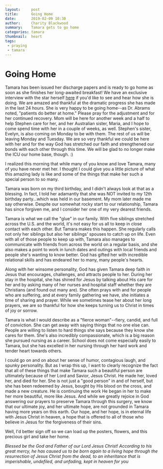 ```yaml
---
layout:     post
title:      Going Home
date:       2019-02-09 10:30
author:     Charity Blackwood
summary:    Tamara gets to go home
categories: tamara
thumbnail:  heart
tags:
 - praying
 - tamara 
---
```


# Going Home

Tamara has been issued her discharge papers and is ready to go home as soon as she finishes her long-awaited breakfast! We have an exclusive interview with the star herself <a href="https://www.youtube.com/watch?v=_RqTF-VNtKI" target="_blank">here</a> if you'd like to see and hear how she is doing. We are amazed and thankful at the dramatic progress she has made in the last 24 hours. She is very happy to be going home--as Dr. Abrams noted, "patients do better at home." Please pray for the adjustment and for her continued recovery. Mom will be here for another week and a half to help Stephen care for her, and her Australian sister, Maria, and I hope to come spend time with her in a couple of weeks, as well. Stephen's sister, Evelyn, is also coming on Monday to be with them. The rest of us will be leaving Monday and Tuesday. We are so very thankful we could be here with her and for the way God has stretched our faith and strengthened our bonds with each other through this time. We will be glad to no longer make the ICU our home base, though. :) 

I realized this morning that while many of you know and love Tamara, many of you have never met her. I thought I could give you a little picture of what this amazing lady is like and some of the things that make her such a special person to so many. 

Tamara was born on my third birthday, and I didn't always look at that as a blessing. In fact, I told her adamantly that she was NOT invited to my 12th birthday party...which was held in our basement. My mom later made me say otherwise. Despite our somewhat rocky start to our relationship, Tamara has since forgiven me, and I consider her one of my very dearest friends. 

Tamara is what we call the "glue" in our family. With five siblings stretched across the U.S. and the world, it's not easy for us all to keep in close contact with each other. But Tamara makes this happen. She regularly calls not only her siblings but also her siblings' spouses to catch up on life. Even with all of those people to keep up with, Tamara also manages to communicate with friends from across the world on a regular basis, and she also makes a point to work in lunch dates and outings with local friends and people she's wanting to know better. God has gifted her with incredible relational skills and has endeared her to many, many people's hearts. 

Along with her winsome personality, God has given Tamara deep faith in Jesus that encourages, challenges, and attracts people to her. During her stay in the hospital, she has shined for Jesus by talking about His care for her and by asking many of her nurses and hospital staff whether they are Christians (and found out many are). She often prays with and for people who are suffering, and at every family gathering we have, she initiates a time of sharing and prayer. While we sometimes tease her about her long prayers, we are so thankful for how she keeps turning us to Christ in times of joy or sorrow. 

Tamara is what I would describe as a "fierce woman"--fiery, candid, and full of conviction. She can get away with saying things that no one else can. People are willing to listen to hard things she says because they know she cares for them. She's also incredibly compassionate, which is a big reason she pursued nursing as a career. School does not come especially easily to Tamara, but she has excelled in her nursing through her hard work and tender heart towards others. 

I could go on and on about her sense of humor, contagious laugh, and spunky personality. But as I wrap this up, I want to clearly recognize the fact that all of these things that make Tamara such a beautiful person are ultimately because of her Lord and Savior, Jesus Christ. He made her, loved her, and died for her. She is not just a "good person" in and of herself, but she has been redeemed by Jesus, bought by His blood on the cross, and made a new creature. He is continuing the work He began in her to make her more beautiful, more like Jesus. And while we greatly rejoice in God answering our prayers to preserve Tamara through this surgery, we know that our ultimate joy, and her ultimate hope, are not grounded in Tamara having more years on this earth. Our hope, and her hope, is in eternal life with Jesus Christ in heaven, a hope that is offered to all of those who believe in Jesus for the forgiveness of their sins. 

Well, I'd better sign off so we can load up the posters, flowers, and this precious girl and take her home. 

*Blessed be the God and Father of our Lord Jesus Christ! According to his great mercy, he has caused us to be born again to a living hope through the resurrection of Jesus Christ from the dead, to an inheritance that is imperishable, undefiled, and unfading, kept in heaven for you*

